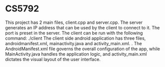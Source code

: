 # CS5792
This project has 2 main files, client.cpp and server.cpp. The server generates an IP address that can be used by the client to connect to it. The port is preset in the server. The client can be run with the following command: ./client <ip address> <port> <file>
The client side android application has three files, androidmanifest.xml, mainactivity.java and activity_main.xml. . The AndroidManifest.xml file governs the overall configuration of the app, while MainActivity.java handles the application logic, and activity_main.xml dictates the visual layout of the user interface.
